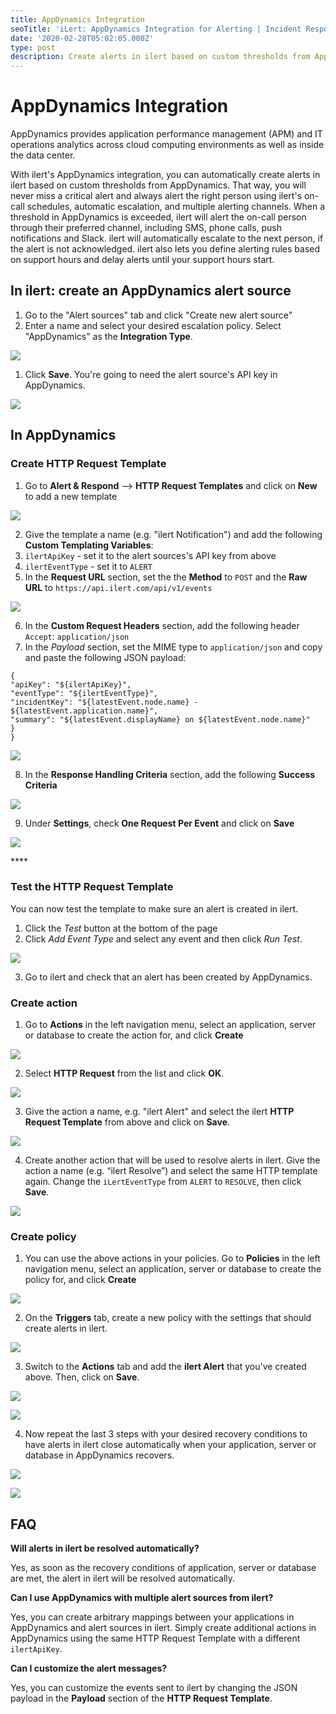 ```yaml
---
title: AppDynamics Integration
seoTitle: 'iLert: AppDynamics Integration for Alerting | Incident Response | Uptime'
date: '2020-02-28T05:02:05.000Z'
type: post
description: Create alerts in ilert based on custom thresholds from AppDynamics
---
```


# AppDynamics Integration

AppDynamics provides application performance management (APM) and IT operations analytics across cloud computing environments as well as inside the data center.

With ilert's AppDynamics integration, you can automatically create alerts in ilert based on custom thresholds from AppDynamics. That way, you will never miss a critical alert and always alert the right person using ilert's on-call schedules, automatic escalation, and multiple alerting channels. When a threshold in AppDynamics is exceeded, ilert will alert the on-call person through their preferred channel, including SMS, phone calls, push notifications and Slack. ilert will automatically escalate to the next person, if the alert is not acknowledged. ilert also lets you define alerting rules based on support hours and delay alerts until your support hours start.

## In ilert: create an AppDynamics alert source <a href="#create-alert-source" id="create-alert-source"></a>

1. Go to the "Alert sources" tab and click "Create new alert source"
2. Enter a name and select your desired escalation policy. Select "AppDynamics" as the **Integration Type**.

![](../.gitbook/assets/ad17.png)

1. Click **Save**. You're going to need the alert source's API key in AppDynamics.

![](../.gitbook/assets/ad18.png)

## In AppDynamics <a href="#in-appdynammics" id="in-appdynammics"></a>

### Create HTTP Request Template

1. Go to **Alert & Respond** --> **HTTP Request Templates** and click on **New** to add a new template

![](../.gitbook/assets/ad1.png)

2. Give the template a name (e.g. "ilert Notification") and add the following **Custom Templating Variables**:
3. `ilertApiKey` - set it to the alert sources's API key from above
4. `ilertEventType` - set it to `ALERT`
5. In the **Request URL** section, set the the **Method** to `POST` and the **Raw URL** to `https://api.ilert.com/api/v1/events`

![](../.gitbook/assets/ad2.png)

6. In the **Custom Request Headers** section, add the following header `Accept`: `application/json`
7. In the _Payload_ section, set the MIME type to `application/json` and copy and paste the following JSON payload:

```
{
"apiKey": "${ilertApiKey}",
"eventType": "${ilertEventType}",
"incidentKey": "${latestEvent.node.name} - ${latestEvent.application.name}",
"summary": "${latestEvent.displayName} on ${latestEvent.node.name}"
}
}
```

![](../.gitbook/assets/ad3.png)

8. In the **Response Handling Criteria** section, add the following **Success Criteria**

![](../.gitbook/assets/ad4.png)

9. Under **Settings**, check **One Request Per Event** and click on **Save**

![](../.gitbook/assets/ad5.png)

\*\*\*\*

### Test the HTTP Request Template

You can now test the template to make sure an alert is created in ilert.

1. Click the _Test_ button at the bottom of the page
2. Click _Add Event Type_ and select any event and then click _Run Test_.

![](../.gitbook/assets/ad6.png)

3. Go to ilert and check that an alert has been created by AppDynamics.

### Create action

1. Go to **Actions** in the left navigation menu, select an application, server or database to create the action for, and click **Create**

![](../.gitbook/assets/ad7.png)

2. Select **HTTP Request** from the list and click **OK**.

![](../.gitbook/assets/ad8.png)

3. Give the action a name, e.g. "ilert Alert" and select the ilert **HTTP Request Template** from above and click on **Save**.

![](../.gitbook/assets/ad9.png)

4. Create another action that will be used to resolve alerts in ilert. Give the action a name (e.g. “ilert Resolve”) and select the same HTTP template again. Change the `iLertEventType` from `ALERT` to `RESOLVE`, then click **Save**.

![](../.gitbook/assets/ad10.png)

### Create policy

1. You can use the above actions in your policies. Go to **Policies** in the left navigation menu, select an application, server or database to create the policy for, and click **Create**

![](../.gitbook/assets/ad11.png)

2. On the **Triggers** tab, create a new policy with the settings that should create alerts in ilert.

![](../.gitbook/assets/ad12.png)

3. Switch to the **Actions** tab and add the **ilert Alert** that you've created above. Then, click on **Save**.

![](../.gitbook/assets/ad13.png)

![](../.gitbook/assets/ad14.png)

4. Now repeat the last 3 steps with your desired recovery conditions to have alerts in ilert close automatically when your application, server or database in AppDynamics recovers.

![](../.gitbook/assets/ad15.png)

![](../.gitbook/assets/ad16.png)

## FAQ <a href="#faq" id="faq"></a>

**Will alerts in ilert be resolved automatically?**

Yes, as soon as the recovery conditions of application, server or database are met, the alert in ilert will be resolved automatically.

**Can I use AppDynamics with multiple alert sources from ilert?**

Yes, you can create arbitrary mappings between your applications in AppDynamics and alert sources in ilert. Simply create additional actions in AppDynamics using the same HTTP Request Template with a different `ilertApiKey`.

**Can I customize the alert messages?**

Yes, you can customize the events sent to ilert by changing the JSON payload in the **Payload** section of the **HTTP Request Template**.
